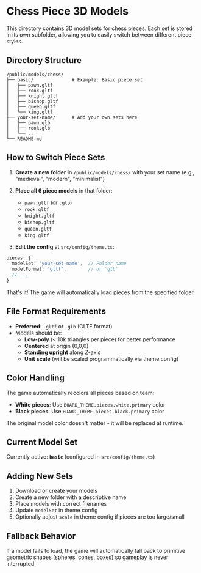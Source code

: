 # Chess Piece 3D Models

This directory contains 3D model sets for chess pieces. Each set is stored in its own subfolder, allowing you to easily switch between different piece styles.

## Directory Structure

```
/public/models/chess/
├── basic/              # Example: Basic piece set
│   ├── pawn.gltf
│   ├── rook.gltf
│   ├── knight.gltf
│   ├── bishop.gltf
│   ├── queen.gltf
│   └── king.gltf
├── your-set-name/      # Add your own sets here
│   ├── pawn.glb
│   ├── rook.glb
│   └── ...
└── README.md
```

## How to Switch Piece Sets

1. **Create a new folder** in `/public/models/chess/` with your set name (e.g., "medieval", "modern", "minimalist")

2. **Place all 6 piece models** in that folder:
   - `pawn.gltf` (or `.glb`)
   - `rook.gltf`
   - `knight.gltf`
   - `bishop.gltf`
   - `queen.gltf`
   - `king.gltf`

3. **Edit the config** at `src/config/theme.ts`:

```typescript
pieces: {
  modelSet: 'your-set-name',  // Folder name
  modelFormat: 'gltf',        // or 'glb'
  // ...
}
```

That's it! The game will automatically load pieces from the specified folder.

## File Format Requirements

- **Preferred**: `.gltf` or `.glb` (GLTF format)
- Models should be:
  - **Low-poly** (< 10k triangles per piece) for better performance
  - **Centered** at origin (0,0,0)
  - **Standing upright** along Z-axis
  - **Unit scale** (will be scaled programmatically via theme config)

## Color Handling

The game automatically recolors all pieces based on team:
- **White pieces**: Use `BOARD_THEME.pieces.white.primary` color
- **Black pieces**: Use `BOARD_THEME.pieces.black.primary` color

The original model color doesn't matter - it will be replaced at runtime.

## Current Model Set

Currently active: **`basic`** (configured in `src/config/theme.ts`)

## Adding New Sets

1. Download or create your models
2. Create a new folder with a descriptive name
3. Place models with correct filenames
4. Update `modelSet` in theme config
5. Optionally adjust `scale` in theme config if pieces are too large/small

## Fallback Behavior

If a model fails to load, the game will automatically fall back to primitive geometric shapes (spheres, cones, boxes) so gameplay is never interrupted.
